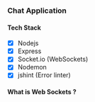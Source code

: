 ### Chat Application

#### Tech Stack

* [x] Nodejs
* [x] Express
* [x] Socket.io (WebSockets)
* [x] Nodemon
* [x] jshint (Error linter)

#### What is Web Sockets ?

